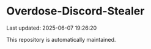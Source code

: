 # Overdose-Discord-Stealer

Last updated: 2025-06-07 19:26:20

This repository is automatically maintained.
